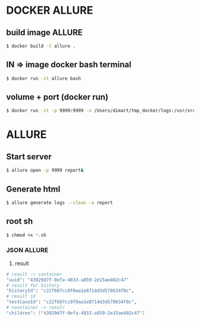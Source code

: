 # DOCKER ALLURE

## build image ALLURE
```bash
$ docker build -t allure .
```

## IN => image docker bash terminal
```bash
$ docker run -it allure bash
```

## volume + port (docker run)
```bash
$ docker run -it -p 9999:9999 -v /Users/dimart/tmp_docker/logs:/usr/src/testapi/logs allure bash
```

# ALLURE
## Start server
```bash
$ allure open -p 9999 report&
```

## Generate html
```bash
$ allure generate logs --clean -o report
```

## root sh
```bash
$ chmod +x *.sh
```

### JSON ALLURE

1. result
```bash
# result -> container
"uuid": "43929d7f-0efa-4833-a859-2e15ae402c47"
# result for history
"historyId": "c22f607cc0f0aa1e8714d3d578634f0c",
# result id
"testCaseId": "c22f607cc0f0aa1e8714d3d578634f0c", 
# constainer -> resulr
"children": ["43929d7f-0efa-4833-a859-2e15ae402c47"]
```